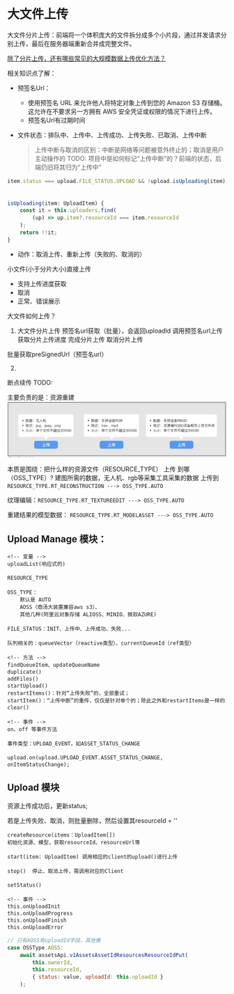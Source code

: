 # 大文件上传

大文件分片上传：前端将一个体积庞大的文件拆分成多个小片段，通过并发请求分别上传，最后在服务器端重新合并成完整文件。


[除了分片上传，还有哪些常见的大规模数据上传优化方法？](https://www.doubao.com/thread/w70774dab4285d922)

相关知识点了解：
* 预签名Url：
    * 使用预签名 URL 来允许他人将特定对象上传到您的 Amazon S3 存储桶。这允许在不要求另一方拥有 AWS 安全凭证或权限的情况下进行上传。
    * 预签名Url有过期时间

* 文件状态：排队中、上传中、上传成功、上传失败、已取消、上传中断   
    > 上传中断与取消的区别：中断是网络等问题被意外终止的；取消是用户主动操作的  TODO:
    > 项目中是如何标记“上传中断”的？前端的状态，后端仍旧将其归为“上传中”
```js 
item.status === upload.FILE_STATUS.UPLOAD && !upload.isUploading(item)


isUploading(item: UploadItem) {
    const it = this.uploaders.find(
        (up) => up.item?.resourceId === item.resourceId
    );
    return !!it;
}
```

* 动作：取消上传、重新上传（失败的、取消的）


小文件(小于分片大小)直接上传
* 支持上传进度获取
* 取消
* 正常、错误展示

大文件如何上传？
1. 大文件分片上传
预签名url获取（批量），会返回uploadId
调用预签名url上传
获取分片上传进度
完成分片上传
取消分片上传

批量获取preSignedUrl（预签名url）

2. 
断点续传  TODO:




主要负责的是：资源重建
![琼宇资源文件上传分类](./icon/琼宇资源文件上传分类.jpg)

本质是围绕：把什么样的资源文件（RESOURCE_TYPE） 上传 到哪（OSS_TYPE）?
建图所需的数据，无人机、rgb等采集工具采集的数据 上传到
`RESOURCE_TYPE.RT_RECONSTRUCTION ---> OSS_TYPE.AUTO`

纹理编辑：`RESOURCE_TYPE.RT_TEXTUREEDIT ---> OSS_TYPE.AUTO`

重建结果的模型数据：
`RESOURCE_TYPE.RT_MODELASSET ---> OSS_TYPE.AUTO`




## Upload Manage 模块：
```
<!-- 变量 -->
uploadList(响应式的)

RESOURCE_TYPE

OSS_TYPE：
    默认是 AUTO
    AOSS（商汤大装置兼容aws s3）、
    其他几种(阿里云对象存储 ALIOSS、MINIO、微软AZURE)

FILE_STATUS：INIT、上传中、上传成功、失败...

队列相关的：queueVector（reactive类型）、currentQueueId（ref类型）

<!-- 方法 -->
findQueueItem、updateQueueName
duplicate()
addFiles()
startUpload()
restartItems()：针对“上传失败”的，全部重试；
startItem()：“上传中断”的重传，仅仅是针对单个的；除此之外和restartItems是一样的
clear()

<!-- 事件 -->
on、off 等事件方法

事件类型：UPLOAD_EVENT，如ASSET_STATUS_CHANGE

upload.on(upload.UPLOAD_EVENT.ASSET_STATUS_CHANGE, onItemStatusChange);
```

## Upload 模块
资源上传成功后，更新status;

若是上传失败、取消，则批量删除，然后设置其resourceId = ''


```
createResource(items：UploadItem[])
初始化资源、模型，获取resourceId、resourceUrl等

start(item: UploadItem) 调用相应的client的upload()进行上传

stop()  停止、取消上传，需调用对应的Client

setStatus()

<!-- 事件 -->
this.onUploadInit 
this.onUploadProgress 
this.onUploadFinish
this.onUploadError 
```

```js
// 只有AOSS有uploadId字段，其他像
case OSSType.AOSS:
    await assetsApi.v1AssetsAssetIdResourcesResourceIdPut(
        this.ownerId, 
        this.resourceId,
        { status: value, uploadId: this.uploadId }
    );
```

